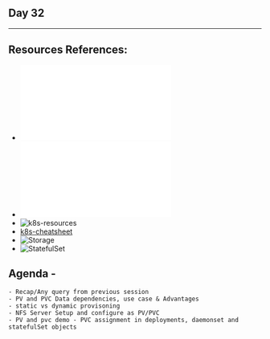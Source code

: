## Day 32
*************************************************************************************

## Resources References:
- ![Complete-Notes](../TrainingQueries-Agenda.txt)
- ![K8S-Contents](../K8S_DeepDive_Content.md)
- ![k8s-resources](../k8s_resources/)
- [k8s-cheatsheet](https://jamesdefabia.github.io/docs/user-guide/kubectl-cheatsheet/)
- ![Storage](../k8s_resources/10-Storage-pv-pvc/)
- ![StatefulSet](../k8s_resources/08-StatefulSet/)

## Agenda -
	- Recap/Any query from previous session
	- PV and PVC Data dependencies, use case & Advantages
	- static vs dynamic provisoning
	- NFS Server Setup and configure as PV/PVC 
	- PV and pvc demo - PVC assignment in deployments, daemonset and statefulSet objects
	
	